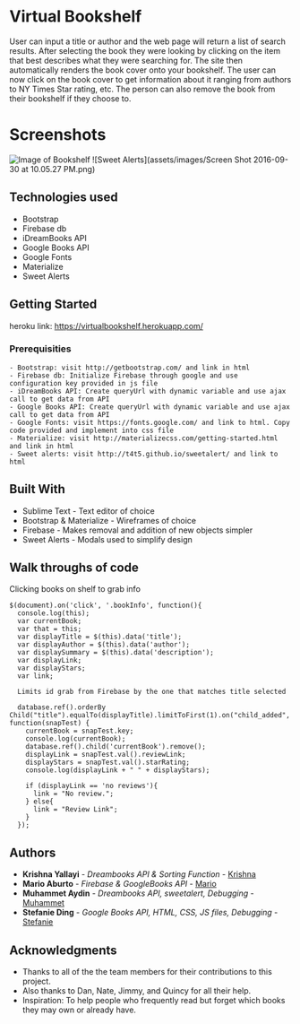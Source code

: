 # Virtual Bookshelf

User can input a title or author and the web page will return a list of search results. After selecting the book they were looking by clicking on the item that best describes what they were searching for. The site then automatically renders the book cover onto your bookshelf. The user can now click on the book cover to get information about it ranging from authors to NY Times Star rating, etc. The person can also remove the book from their bookshelf if they choose to. 

# Screenshots 

![Image of Bookshelf](http://i.imgur.com/wghs2u0.png?1)
![Sweet Alerts](assets/images/Screen Shot 2016-09-30 at 10.05.27 PM.png)

## Technologies used

- Bootstrap
- Firebase db
- iDreamBooks API
- Google Books API
- Google Fonts
- Materialize
- Sweet Alerts

## Getting Started

heroku link: https://virtualbookshelf.herokuapp.com/

### Prerequisities

```
- Bootstrap: visit http://getbootstrap.com/ and link in html
- Firebase db: Initialize Firebase through google and use configuration key provided in js file
- iDreamBooks API: Create queryUrl with dynamic variable and use ajax call to get data from API
- Google Books API: Create queryUrl with dynamic variable and use ajax call to get data from API
- Google Fonts: visit https://fonts.google.com/ and link to html. Copy code provided and implement into css file
- Materialize: visit http://materializecss.com/getting-started.html and link in html
- Sweet alerts: visit http://t4t5.github.io/sweetalert/ and link to html

```

## Built With

* Sublime Text - Text editor of choice
* Bootstrap & Materialize - Wireframes of choice 
* Firebase - Makes removal and addition of new objects simpler
* Sweet Alerts - Modals used to simplify design

## Walk throughs of code 

Clicking books on shelf to grab info

```
$(document).on('click', '.bookInfo', function(){
  console.log(this);
  var currentBook;
  var that = this;
  var displayTitle = $(this).data('title');
  var displayAuthor = $(this).data('author');
  var displaySummary = $(this).data('description');
  var displayLink;
  var displayStars;
  var link;

  Limits id grab from Firebase by the one that matches title selected

  database.ref().orderBy Child("title").equalTo(displayTitle).limitToFirst(1).on("child_added", function(snapTest) {
    currentBook = snapTest.key;
    console.log(currentBook);
    database.ref().child('currentBook').remove();
    displayLink = snapTest.val().reviewLink;
    displayStars = snapTest.val().starRating;
    console.log(displayLink + " " + displayStars);
    
    if (displayLink == 'no reviews'){
      link = "No review.";
    } else{
      link = "Review Link";
    }
  });

```

## Authors

*  **Krishna Yallayi** - *Dreambooks API & Sorting Function* - [Krishna](https://github.com/darthvader1118)
*  **Mario Aburto** - *Firebase & GoogleBooks API* - [Mario](https://github.com/marioaburto10)
*  **Muhammet Aydin** - *Dreambooks API, sweetalert, Debugging* - [Muhammet](https://github.com/muhammeta7)
*  **Stefanie Ding** - *Google Books API, HTML, CSS, JS files, Debugging* - [Stefanie](https://github.com/StefanieDing)


## Acknowledgments

* Thanks to all of the the team members for their contributions to this project.
* Also thanks to Dan, Nate, Jimmy, and Quincy for all their help.  
* Inspiration: To help people who frequently read but forget which books they may own or already have.
  
